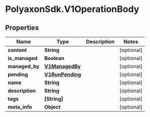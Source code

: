 # PolyaxonSdk.V1OperationBody

## Properties

Name | Type | Description | Notes
------------ | ------------- | ------------- | -------------
**content** | **String** |  | [optional] 
**is_managed** | **Boolean** |  | [optional] 
**managed_by** | [**V1ManagedBy**](V1ManagedBy.md) |  | [optional] 
**pending** | [**V1RunPending**](V1RunPending.md) |  | [optional] 
**name** | **String** |  | [optional] 
**description** | **String** |  | [optional] 
**tags** | **[String]** |  | [optional] 
**meta_info** | **Object** |  | [optional] 


